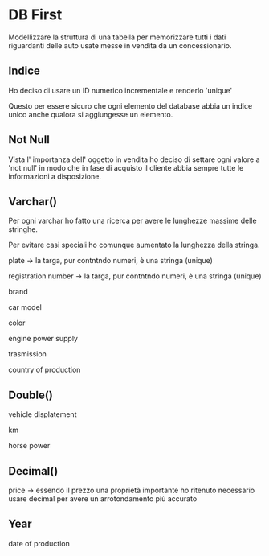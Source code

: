 # DB First

Modellizzare la struttura di una tabella per memorizzare tutti i dati riguardanti delle auto usate messe in vendita da un concessionario.

## Indice

Ho deciso di usare un ID numerico incrementale e renderlo 'unique'

Questo per essere sicuro che ogni elemento del database abbia un indice unico anche qualora si aggiungesse un elemento.

## Not Null

Vista l' importanza dell' oggetto in vendita ho deciso di settare ogni valore a 'not null' in modo che in fase di acquisto il cliente abbia sempre tutte le informazioni a disposizione.

## Varchar()

Per ogni varchar ho fatto una ricerca per avere le lunghezze massime delle stringhe.

Per evitare casi speciali ho comunque aumentato la lunghezza della stringa.

plate -> la targa, pur contntndo numeri, è una stringa (unique)

registration number -> la targa, pur contntndo numeri, è una stringa (unique)

brand

car model

color

engine power supply

trasmission

country of production

## Double()

vehicle displatement

km

horse power

## Decimal()

price -> essendo il prezzo una proprietà importante ho ritenuto necessario usare decimal per avere un arrotondamento più accurato

## Year

date of production
